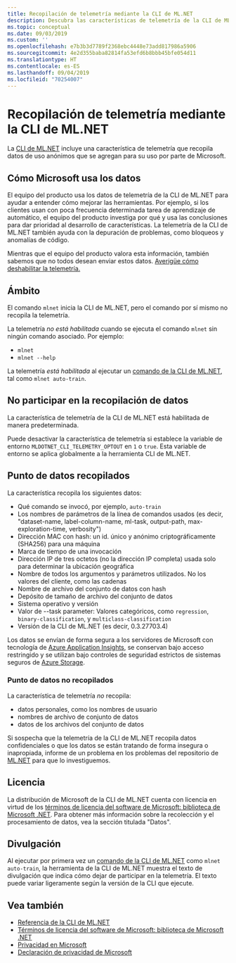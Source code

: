 ```yaml
---
title: Recopilación de telemetría mediante la CLI de ML.NET
description: Descubra las características de telemetría de la CLI de ML.NET que recopilan información de uso para el análisis, qué datos se recopilan y cómo deshabilitarlas. Además, encuentre vínculos al contrato de licencia de .NET, así como información sobre el cumplimiento de Microsoft del RGPD.
ms.topic: conceptual
ms.date: 09/03/2019
ms.custom: ''
ms.openlocfilehash: e7b3b3d7789f2368ebc4448e73add817986a5906
ms.sourcegitcommit: 4e2d355baba82814fa53efd6b8bbb45bfe054d11
ms.translationtype: HT
ms.contentlocale: es-ES
ms.lasthandoff: 09/04/2019
ms.locfileid: "70254007"
---
```

# <a name="telemetry-collection-by-the-mlnet-cli"></a>Recopilación de telemetría mediante la CLI de ML.NET

La [CLI de ML.NET](https://aka.ms/mlnet-cli) incluye una característica de telemetría que recopila datos de uso anónimos que se agregan para su uso por parte de Microsoft.

## <a name="how-microsoft-uses-the-data"></a>Cómo Microsoft usa los datos

El equipo del producto usa los datos de telemetría de la CLI de ML.NET para ayudar a entender cómo mejorar las herramientas. Por ejemplo, si los clientes usan con poca frecuencia determinada tarea de aprendizaje de automático, el equipo del producto investiga por qué y usa las conclusiones para dar prioridad al desarrollo de características. La telemetría de la CLI de ML.NET también ayuda con la depuración de problemas, como bloqueos y anomalías de código. 

Mientras que el equipo del producto valora esta información, también sabemos que no todos desean enviar estos datos. [Averigüe cómo deshabilitar la telemetría.](#opt-out-of-data-collection)

## <a name="scope"></a>Ámbito

El comando `mlnet` inicia la CLI de ML.NET, pero el comando por sí mismo no recopila la telemetría.

La telemetría *no está habilitada* cuando se ejecuta el comando `mlnet` sin ningún comando asociado. Por ejemplo:

- `mlnet`
- `mlnet --help`

La telemetría *está habilitada* al ejecutar un [comando de la CLI de ML.NET](../reference/ml-net-cli-reference.md), tal como `mlnet auto-train`.

## <a name="opt-out-of-data-collection"></a>No participar en la recopilación de datos

La característica de telemetría de la CLI de ML.NET está habilitada de manera predeterminada.

Puede desactivar la característica de telemetría si establece la variable de entorno `MLDOTNET_CLI_TELEMETRY_OPTOUT` en `1` o `true`. Esta variable de entorno se aplica globalmente a la herramienta CLI de ML.NET.

## <a name="data-points-collected"></a>Punto de datos recopilados

La característica recopila los siguientes datos:

- Qué comando se invocó, por ejemplo, `auto-train`
- Los nombres de parámetros de la línea de comandos usados (es decir, "dataset-name, label-column-name, ml-task, output-path, max-exploration-time, verbosity")
- Dirección MAC con hash: un id. único y anónimo criptográficamente (SHA256) para una máquina
- Marca de tiempo de una invocación
- Dirección IP de tres octetos (no la dirección IP completa) usada solo para determinar la ubicación geográfica
- Nombre de todos los argumentos y parámetros utilizados. No los valores del cliente, como las cadenas
- Nombre de archivo del conjunto de datos con hash
- Depósito de tamaño de archivo del conjunto de datos
- Sistema operativo y versión
- Valor de --task parameter: Valores categóricos, como `regression`, `binary-classification`, y `multiclass-classification`
- Versión de la CLI de ML.NET (es decir, 0.3.27703.4)

Los datos se envían de forma segura a los servidores de Microsoft con tecnología de [Azure Application Insights](https://azure.microsoft.com/services/application-insights/), se conservan bajo acceso restringido y se utilizan bajo controles de seguridad estrictos de sistemas seguros de [Azure Storage](https://azure.microsoft.com/services/storage/).

### <a name="data-points-not-collected"></a>Punto de datos no recopilados
La característica de telemetría *no* recopila:
- datos personales, como los nombres de usuario
- nombres de archivo de conjunto de datos
- datos de los archivos del conjunto de datos

Si sospecha que la telemetría de la CLI de ML.NET recopila datos confidenciales o que los datos se están tratando de forma insegura o inapropiada, informe de un problema en los problemas del repositorio de [ML.NET](https://github.com/dotnet/machinelearning) para que lo investiguemos.

## <a name="license"></a>Licencia

La distribución de Microsoft de la CLI de ML.NET cuenta con licencia en virtud de los [términos de licencia del software de Microsoft: biblioteca de Microsoft .NET](https://aka.ms/dotnet-core-eula). Para obtener más información sobre la recolección y el procesamiento de datos, vea la sección titulada "Datos".

## <a name="disclosure"></a>Divulgación

Al ejecutar por primera vez un [comando de la CLI de ML.NET](../reference/ml-net-cli-reference.md) como `mlnet auto-train`, la herramienta de la CLI de ML.NET muestra el texto de divulgación que indica cómo dejar de participar en la telemetría. El texto puede variar ligeramente según la versión de la CLI que ejecute.

## <a name="see-also"></a>Vea también
- [Referencia de la CLI de ML.NET](../reference/ml-net-cli-reference.md)
- [Términos de licencia del software de Microsoft: biblioteca de Microsoft .NET](https://aka.ms/dotnet-core-eula)
- [Privacidad en Microsoft](https://www.microsoft.com/trustcenter/privacy/)
- [Declaración de privacidad de Microsoft](https://privacy.microsoft.com/privacystatement)
